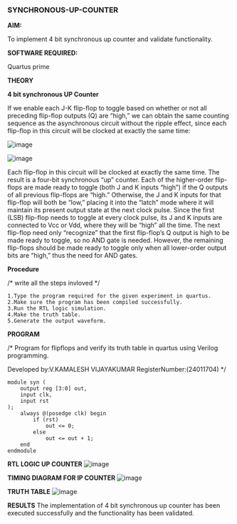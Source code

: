 ### SYNCHRONOUS-UP-COUNTER

**AIM:**

To implement 4 bit synchronous up counter and validate functionality.

**SOFTWARE REQUIRED:**

Quartus prime

**THEORY**

**4 bit synchronous UP Counter**

If we enable each J-K flip-flop to toggle based on whether or not all preceding flip-flop outputs (Q) are “high,” we can obtain the same counting sequence as the asynchronous circuit without the ripple effect, since each flip-flop in this circuit will be clocked at exactly the same time:

![image](https://github.com/naavaneetha/SYNCHRONOUS-UP-COUNTER/assets/154305477/d5db3fa0-e413-404c-b80e-b2f39d82e7e8)


![image](https://github.com/naavaneetha/SYNCHRONOUS-UP-COUNTER/assets/154305477/52cb61eb-d04b-442d-810c-31185a68410b)

Each flip-flop in this circuit will be clocked at exactly the same time.
The result is a four-bit synchronous “up” counter. Each of the higher-order flip-flops are made ready to toggle (both J and K inputs “high”) if the Q outputs of all previous flip-flops are “high.”
Otherwise, the J and K inputs for that flip-flop will both be “low,” placing it into the “latch” mode where it will maintain its present output state at the next clock pulse.
Since the first (LSB) flip-flop needs to toggle at every clock pulse, its J and K inputs are connected to Vcc or Vdd, where they will be “high” all the time.
The next flip-flop need only “recognize” that the first flip-flop’s Q output is high to be made ready to toggle, so no AND gate is needed.
However, the remaining flip-flops should be made ready to toggle only when all lower-order output bits are “high,” thus the need for AND gates.

**Procedure**

/* write all the steps invloved */
```
1.Type the program required for the given experiment in quartus.
2.Make sure the program has been compiled successfully.
3.Run the RTL logic simulation.
4.Make the truth table.
5.Generate the output waveform.
```

**PROGRAM**

/* Program for flipflops and verify its truth table in quartus using Verilog programming. 

Developed by:V.KAMALESH VIJAYAKUMAR RegisterNumber:(24011704)
*/
```
module syn (
    output reg [3:0] out,
    input clk,
    input rst
);
    always @(posedge clk) begin
        if (rst)
            out <= 0;
        else
            out <= out + 1;
    end
endmodule
```


**RTL LOGIC UP COUNTER**
![image](https://github.com/user-attachments/assets/d84a6902-c4a6-4d0b-a901-31b7668b767a)


**TIMING DIAGRAM FOR IP COUNTER**
![image](https://github.com/user-attachments/assets/5e60bb85-48e7-4dd7-a49b-022b10aa214e)


**TRUTH TABLE**
![image](https://github.com/user-attachments/assets/fa8ba2d4-b6ed-4185-9e0d-2292e1cf5cfb)


**RESULTS**
The implementation of 4 bit synchronous up counter has been executed successfully and the functionality has been validated.


